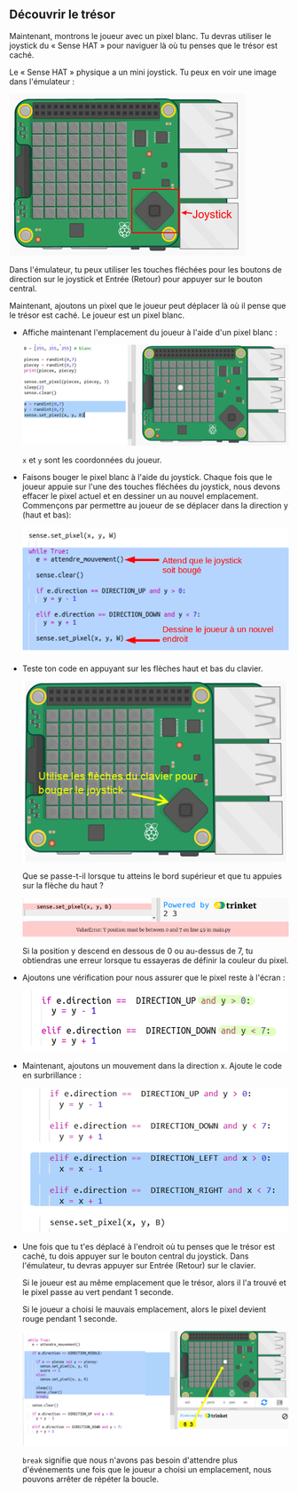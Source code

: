 ## Découvrir le trésor

Maintenant, montrons le joueur avec un pixel blanc. Tu devras utiliser le joystick du « Sense HAT » pour naviguer là où tu penses que le trésor est caché.

Le « Sense HAT » physique a un mini joystick. Tu peux en voir une image dans l'émulateur :

![capture d’écran](images/treasure-joystick.png)

Dans l'émulateur, tu peux utiliser les touches fléchées pour les boutons de direction sur le joystick et Entrée (Retour) pour appuyer sur le bouton central.

Maintenant, ajoutons un pixel que le joueur peut déplacer là où il pense que le trésor est caché. Le joueur est un pixel blanc.

+ Affiche maintenant l'emplacement du joueur à l'aide d'un pixel blanc :
    
    ![capture d'écran](images/treasure-player.png)
    
    `x` et `y` sont les coordonnées du joueur.

+ Faisons bouger le pixel blanc à l'aide du joystick. Chaque fois que le joueur appuie sur l'une des touches fléchées du joystick, nous devons effacer le pixel actuel et en dessiner un au nouvel emplacement. Commençons par permettre au joueur de se déplacer dans la direction y (haut et bas):
    
    ![capture d'écran](images/treasure-move-y.png)

+ Teste ton code en appuyant sur les flèches haut et bas du clavier.
    
    ![capture d'écran](images/treasure-arrow-keys.png)
    
    Que se passe-t-il lorsque tu atteins le bord supérieur et que tu appuies sur la flèche du haut ?
    
    ![capture d'écran](images/treasure-error.png)
    
    Si la position y descend en dessous de 0 ou au-dessus de 7, tu obtiendras une erreur lorsque tu essayeras de définir la couleur du pixel.

+ Ajoutons une vérification pour nous assurer que le pixel reste à l'écran :
    
    ![capture d'écran](images/treasure-move-check.png)

+ Maintenant, ajoutons un mouvement dans la direction x. Ajoute le code en surbrillance :
    
    ![capture d'écran](images/treasure-move.png)

+ Une fois que tu t'es déplacé à l'endroit où tu penses que le trésor est caché, tu dois appuyer sur le bouton central du joystick. Dans l'émulateur, tu devras appuyer sur Entrée (Retour) sur le clavier.
    
    Si le joueur est au même emplacement que le trésor, alors il l'a trouvé et le pixel passe au vert pendant 1 seconde.
    
    Si le joueur a choisi le mauvais emplacement, alors le pixel devient rouge pendant 1 seconde.
    
    ![capture d'écran](images/treasure-check.png)
    
    `break` signifie que nous n'avons pas besoin d'attendre plus d'événements une fois que le joueur a choisi un emplacement, nous pouvons arrêter de répéter la boucle.